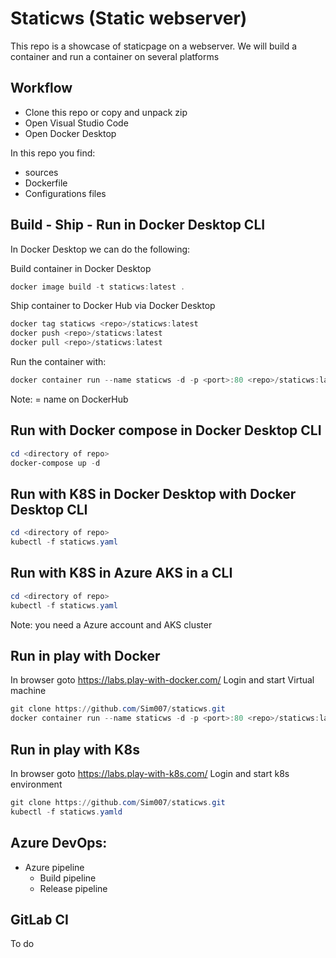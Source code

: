# Staticws (Static webserver)
This repo is a showcase of staticpage on a webserver.
We will build a container and run a container on several platforms

## Workflow
- Clone this repo or copy and unpack zip
- Open Visual Studio Code
- Open Docker Desktop

In this repo you find:
- sources
- Dockerfile
- Configurations files

## Build - Ship - Run in Docker Desktop CLI
In Docker Desktop we can do the following:

Build container in Docker Desktop
```powershell
docker image build -t staticws:latest .
```
Ship container to Docker Hub via Docker Desktop
```powershell
docker tag staticws <repo>/staticws:latest
docker push <repo>/staticws:latest
docker pull <repo>/staticws:latest
```
Run the container with:
```powershell
docker container run --name staticws -d -p <port>:80 <repo>/staticws:latest
```
Note: <repo> = name on DockerHub

## Run with Docker compose in Docker Desktop CLI 
```powershell
cd <directory of repo>
docker-compose up -d
```

## Run with K8S in Docker Desktop with Docker Desktop CLI
```powershell
cd <directory of repo>
kubectl -f staticws.yaml
```

## Run with K8S in Azure AKS in a CLI
```powershell
cd <directory of repo>
kubectl -f staticws.yaml
```
Note: you need a Azure account and AKS cluster

## Run in play with Docker
In browser goto https://labs.play-with-docker.com/
Login and start Virtual machine
```powershell
git clone https://github.com/Sim007/staticws.git 
docker container run --name staticws -d -p <port>:80 <repo>/staticws:latest
```

## Run in play with K8s
In browser goto https://labs.play-with-k8s.com/
Login and start k8s environment
```powershell
git clone https://github.com/Sim007/staticws.git 
kubectl -f staticws.yamld
```

## Azure DevOps:
- Azure pipeline
    - Build pipeline
    - Release pipeline

## GitLab CI
To do  


